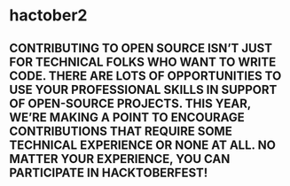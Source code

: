 # hactober2
## CONTRIBUTING TO OPEN SOURCE ISN’T JUST FOR TECHNICAL FOLKS WHO WANT TO WRITE CODE. THERE ARE LOTS OF OPPORTUNITIES TO USE YOUR PROFESSIONAL SKILLS IN SUPPORT OF OPEN-SOURCE PROJECTS. THIS YEAR, WE’RE MAKING A POINT TO ENCOURAGE CONTRIBUTIONS THAT REQUIRE SOME TECHNICAL EXPERIENCE OR NONE AT ALL. NO MATTER YOUR EXPERIENCE, YOU CAN PARTICIPATE IN HACKTOBERFEST!
